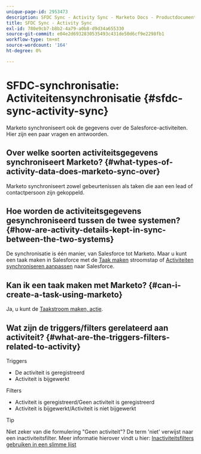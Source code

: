 ```yaml
---
unique-page-id: 2953473
description: SFDC Sync - Activity Sync - Marketo Docs - Productdocumentatie
title: SFDC Sync - Activity Sync
exl-id: 780e9cb7-b8b2-4a79-a0b8-d9d34a655330
source-git-commit: e04e2d6932830535493c431de50d6cf9e2298fb1
workflow-type: tm+mt
source-wordcount: '164'
ht-degree: 0%

---
```


# SFDC-synchronisatie: Activiteitensynchronisatie {#sfdc-sync-activity-sync}

Marketo synchroniseert ook de gegevens over de Salesforce-activiteiten. Hier zijn een paar vragen en antwoorden.

## Over welke soorten activiteitsgegevens synchroniseert Marketo? {#what-types-of-activity-data-does-marketo-sync-over}

Marketo synchroniseert zowel gebeurtenissen als taken die aan een lead of contactpersoon zijn gekoppeld.

## Hoe worden de activiteitsgegevens gesynchroniseerd tussen de twee systemen? {#how-are-activity-details-kept-in-sync-between-the-two-systems}

De synchronisatie is één manier, van Salesforce tot Marketo. Maar u kunt een taak maken in Salesforce met de [Taak maken](/help/marketo/product-docs/core-marketo-concepts/smart-campaigns/salesforce-flow-actions/create-task.md) stroomstap of [Activiteiten synchroniseren aanpassen](/help/marketo/product-docs/crm-sync/salesforce-sync/setup/optional-steps/customize-activities-sync.md) naar Salesforce.

## Kan ik een taak maken met Marketo? {#can-i-create-a-task-using-marketo}

Ja, u kunt de [Taakstroom maken, actie](/help/marketo/product-docs/core-marketo-concepts/smart-campaigns/salesforce-flow-actions/create-task.md).

## Wat zijn de triggers/filters gerelateerd aan activiteit? {#what-are-the-triggers-filters-related-to-activity}

Triggers

* De activiteit is geregistreerd
* Activiteit is bijgewerkt

Filters

* Activiteit is geregistreerd/Geen activiteit is geregistreerd
* Activiteit is bijgewerkt/Activiteit is niet bijgewerkt

>[!TIP]
>
>Niet zeker van die formulering &quot;Geen activiteit&quot;? De term &#39;niet&#39; verwijst naar een inactiviteitsfilter. Meer informatie hierover vindt u hier: [Inactiviteitsfilters gebruiken in een slimme lijst](/help/marketo/product-docs/core-marketo-concepts/smart-lists-and-static-lists/using-smart-lists/use-inactivity-filters-in-a-smart-list.md)
